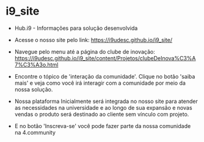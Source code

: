 # i9_site


- Hub.i9 - Informações para solução desenvolvida


- Acesse o nosso site pelo link: https://i9udesc.github.io/i9_site/

- Navegue pelo menu até a página do clube de inovação: https://i9udesc.github.io/i9_site/content/Projetos/clubeDeInova%C3%A7%C3%A3o.html

- Encontre o tópico de 'interação da comunidade'. Clique no botão 'saiba mais' e veja como você irá interagir com a comunidade por meio da nossa solução.

- Nossa plataforma Inicialmente será integrada no nosso site para atender as necessidades na universidade e ao longo de sua expansão e novas vendas o produto será destinado ao cliente sem vínculo com projeto. 

- E no botão 'Inscreva-se' você pode fazer parte da nossa comunidade na 4.community
